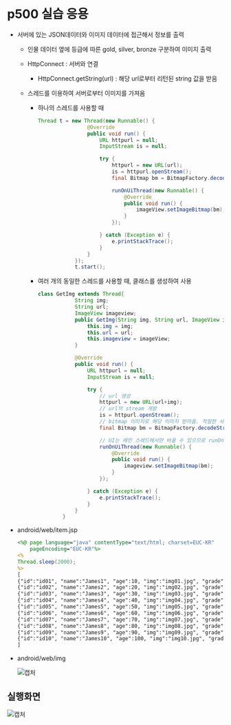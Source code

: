 # p500 실습 응용

- 서버에 있는 JSON데이터와 이미지 데이터에 접근해서 정보를 출력

  - 인물 데이터 옆에 등급에 따른 gold, silver, bronze 구분하여 이미지 출력

  - HttpConnect : 서버와 연결

    - HttpConnect.getString(url) : 해당 url로부터 리턴된 string 값을 받음

  - 스레드를 이용하여 서버로부터 이미지를 가져옴

    - 하나의 스레드를 사용할 때

      ```java
      Thread t = new Thread(new Runnable() {
                      @Override
                      public void run() {
                          URL httpurl = null;
                          InputStream is = null;
      
                          try {
                              httpurl = new URL(url);
                              is = httpurl.openStream();
                              final Bitmap bm = BitmapFactory.decodeStream(is);
      
                              runOnUiThread(new Runnable() {
                                  @Override
                                  public void run() {
                                      imageView.setImageBitmap(bm);
                                  }
                              });
      
                          } catch (Exception e) {
                              e.printStackTrace();
                          }
                      }
                  });
                  t.start();
      ```

    - 여러 개의 동일한 스레드를 사용할 때, 클래스를 생성하여 사용

      ```java
      class GetImg extends Thread{
                  String img;
                  String url;
                  ImageView imageview;
                  public GetImg(String img, String url, ImageView imageView){
                      this.img = img;
                      this.url = url;
                      this.imageview = imageView;
                  }
      
                  @Override
                  public void run() {
                      URL httpurl = null;
                      InputStream is = null;
      
                      try {
                          // url 생성
                          httpurl = new URL(url+img);
                          // url의 stream 개방
                          is = httpurl.openStream();
                          // bitmap 이미지로 해당 이미지 받아옴. 적절한 사이즈로 받아옴
                          final Bitmap bm = BitmapFactory.decodeStream(is);
      
                          // UI는 메인 스레드에서만 바꿀 수 있으므로 runOnUiThread를 사용
                          runOnUiThread(new Runnable() {
                              @Override
                              public void run() {
                                  imageview.setImageBitmap(bm);
                              }
                          });
      
                      } catch (Exception e) {
                          e.printStackTrace();
                      }
                  }
              }
      ```

      

- android/web/item.jsp

  ```jsp
  <%@ page language="java" contentType="text/html; charset=EUC-KR"
      pageEncoding="EUC-KR"%>
  <%
  Thread.sleep(2000);
  %>
  [
  {"id":"id01", "name":"James1", "age":10, "img":"img01.jpg", "grade":1},
  {"id":"id02", "name":"James2", "age":20, "img":"img02.jpg", "grade":2},
  {"id":"id03", "name":"James3", "age":30, "img":"img03.jpg", "grade":3},
  {"id":"id04", "name":"James4", "age":40, "img":"img04.jpg", "grade":2},
  {"id":"id05", "name":"James5", "age":50, "img":"img05.jpg", "grade":1},
  {"id":"id06", "name":"James6", "age":60, "img":"img06.jpg", "grade":2},
  {"id":"id07", "name":"James7", "age":70, "img":"img07.jpg", "grade":1},
  {"id":"id08", "name":"James8", "age":80, "img":"img08.jpg", "grade":1},
  {"id":"id09", "name":"James9", "age":90, "img":"img09.jpg", "grade":3},
  {"id":"id10", "name":"James10", "age":100, "img":"img10.jpg", "grade":2}
  ]
  ```

- android/web/img

  ![캡처](https://user-images.githubusercontent.com/24764210/96465688-33cc7900-1264-11eb-9ea6-e935beb64ba8.png) 

## 실행화면

![캡처](https://user-images.githubusercontent.com/24764210/96465296-c28cc600-1263-11eb-831a-2af292d33cbe.png) 